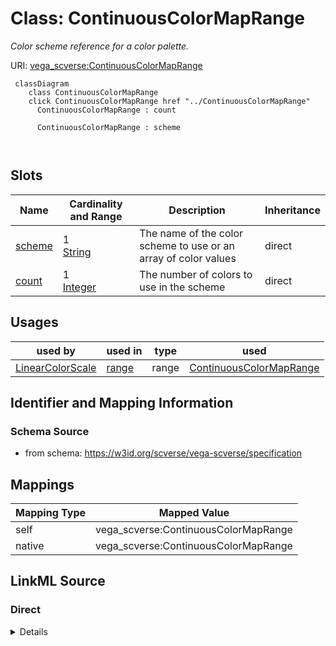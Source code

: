 

# Class: ContinuousColorMapRange 


_Color scheme reference for a color palette._





URI: [vega_scverse:ContinuousColorMapRange](https://w3id.org/scverse/vega-scverse/ContinuousColorMapRange)






```mermaid
 classDiagram
    class ContinuousColorMapRange
    click ContinuousColorMapRange href "../ContinuousColorMapRange"
      ContinuousColorMapRange : count
        
      ContinuousColorMapRange : scheme
        
      
```




<!-- no inheritance hierarchy -->


## Slots

| Name | Cardinality and Range | Description | Inheritance |
| ---  | --- | --- | --- |
| [scheme](scheme.md) | 1 <br/> [String](String.md) | The name of the color scheme to use or an array of color values | direct |
| [count](count.md) | 1 <br/> [Integer](Integer.md) | The number of colors to use in the scheme | direct |





## Usages

| used by | used in | type | used |
| ---  | --- | --- | --- |
| [LinearColorScale](LinearColorScale.md) | [range](range.md) | range | [ContinuousColorMapRange](ContinuousColorMapRange.md) |






## Identifier and Mapping Information







### Schema Source


* from schema: https://w3id.org/scverse/vega-scverse/specification




## Mappings

| Mapping Type | Mapped Value |
| ---  | ---  |
| self | vega_scverse:ContinuousColorMapRange |
| native | vega_scverse:ContinuousColorMapRange |







## LinkML Source

<!-- TODO: investigate https://stackoverflow.com/questions/37606292/how-to-create-tabbed-code-blocks-in-mkdocs-or-sphinx -->

### Direct

<details>
```yaml
name: ContinuousColorMapRange
description: Color scheme reference for a color palette.
from_schema: https://w3id.org/scverse/vega-scverse/specification
attributes:
  scheme:
    name: scheme
    description: The name of the color scheme to use or an array of color values.
    from_schema: https://w3id.org/scverse/vega-scverse/scales
    rank: 1000
    domain_of:
    - ContinuousColorMapRange
    range: string
    required: true
  count:
    name: count
    description: The number of colors to use in the scheme.
    from_schema: https://w3id.org/scverse/vega-scverse/scales
    rank: 1000
    domain_of:
    - ContinuousColorMapRange
    range: integer
    required: true

```
</details>

### Induced

<details>
```yaml
name: ContinuousColorMapRange
description: Color scheme reference for a color palette.
from_schema: https://w3id.org/scverse/vega-scverse/specification
attributes:
  scheme:
    name: scheme
    description: The name of the color scheme to use or an array of color values.
    from_schema: https://w3id.org/scverse/vega-scverse/scales
    rank: 1000
    alias: scheme
    owner: ContinuousColorMapRange
    domain_of:
    - ContinuousColorMapRange
    range: string
    required: true
  count:
    name: count
    description: The number of colors to use in the scheme.
    from_schema: https://w3id.org/scverse/vega-scverse/scales
    rank: 1000
    alias: count
    owner: ContinuousColorMapRange
    domain_of:
    - ContinuousColorMapRange
    range: integer
    required: true

```
</details>
